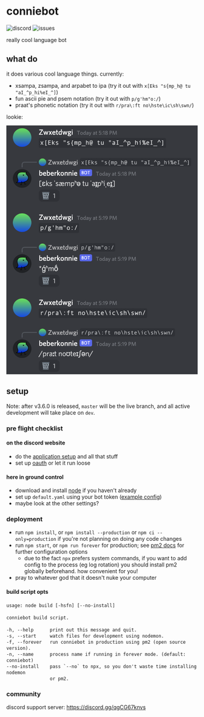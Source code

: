 # conniebot

![discord] ![issues]

really cool language bot

## what do

it does various cool language things. currently:

- xsampa, zsampa, and arpabet to ipa (try it out with `x[Eks "s{mp_h@ tu "aI_^p_hi%eI_^]`)
- fun ascii pie and psem notation (try it out with `p/g'hm"o:/`)
- praat's phonetic notation (try it out with `r/pra\:ft no\hste\ic\sh\swn/`)

lookie:

![preview](./static/preview.png)

## setup

Note: after v3.6.0 is released, `master` will be the live branch, and all active development will
take place on `dev`.

### pre flight checklist

#### on the discord website

- do the [application setup] and all that stuff
- set up [oauth] or let it run loose

#### here in ground control

- download and install [node] if you haven't already
- set up `default.yaml` using your bot token ([example config])
- maybe look at the other settings?

### deployment

- run `npm install`, or `npm install --production` or `npm ci --only=production`
  if you're not planning on doing any code changes
- run `npm start`, or `npm run forever` for production; see [pm2 docs] for
  further configuration options
  - due to the fact `npx` prefers system commands, if you want to add config to
    the process (eg log rotation) you should install pm2 globally beforehand.
    how convenient for you!
- pray to whatever god that it doesn't nuke your computer

#### build script opts

```
usage: node build [-hsfn] [--no-install]

conniebot build script.

-h, --help      print out this message and quit.
-s, --start     watch files for development using nodemon.
-f, --forever   run conniebot in production using pm2 (open source version).
-n, --name      process name if running in forever mode. (default: conniebot)
--no-install    pass `--no` to npx, so you don't waste time installing nodemon
                or pm2.
```

### community

discord support server: https://discord.gg/qgCG67knvs  

[discord]: https://img.shields.io/discord/912393365541224479
[issues]: https://img.shields.io/github/issues/xsduan/conniebot
[application setup]: https://github.com/reactiflux/discord-irc/wiki/Creating-a-discord-bot-&-getting-a-token
[oauth]: https://discordapp.com/developers/tools/oauth2-url-generator
[node]: https://nodejs.org/
[example config]: ./config/default-example.yaml
[pm2 docs]: https://pm2.io/doc/
